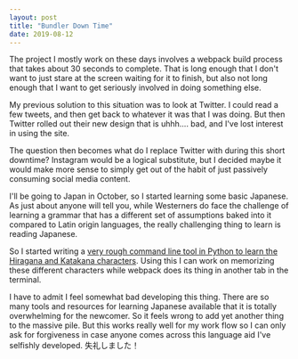 ```yaml
---
layout: post
title: "Bundler Down Time"
date: 2019-08-12
---
```


The project I mostly work on these days involves a webpack build process that takes about 30 seconds to complete. That is long enough that I don't want to just stare at the screen waiting for it to finish, but also not long enough that I want to get seriously involved in doing something else.

My previous solution to this situation was to look at Twitter. I could read a few tweets, and then get back to whatever it was that I was doing. But then Twitter rolled out their new design that is uhhh.... bad, and I've lost interest in using the site.

The question then becomes what do I replace Twitter with during this short downtime? Instagram would be a logical substitute, but I decided maybe it would make more sense to simply get out of the habit of just passively consuming social media content.

I'll be going to Japan in October, so I started learning some basic Japanese. As just about anyone will tell you, while Westerners do face the challenge of learning a grammar that has a different set of assumptions baked into it compared to Latin origin languages, the really challenging thing to learn is reading Japanese.

So I started writing a [very rough command line tool in Python to learn the Hiragana and Katakana characters](https://github.com/pauljickling/japanese-language-aid). Using this I can work on memorizing these different characters while webpack does its thing in another tab in the terminal.

I have to admit I feel somewhat bad developing this thing. There are so many tools and resources for learning Japanese available that it is totally overwhelming for the newcomer. So it feels wrong to add yet another thing to the massive pile. But this works really well for my work flow so I can only ask for forgiveness in case anyone comes across this language aid I've selfishly developed.
失礼しました！
